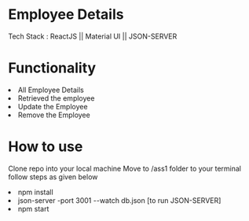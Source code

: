 # Employee Details

Tech Stack : ReactJS || Material UI || JSON-SERVER

# Functionality

<ui>
  <li>All Employee Details</li> 
   <li>Retrieved the employee</li>
  <li>Update the Employee</li>
  <li>Remove the Employee</li>

# How to use
Clone repo into your local machine
Move to /ass1 folder to your terminal follow  steps as given below
<br>
  <ui>
    <li>npm install</li>
    <li>json-server -port 3001 --watch db.json [to run JSON-SERVER]</li>
    <li>npm start</li>
  </ui>
  
 
  
  
  

